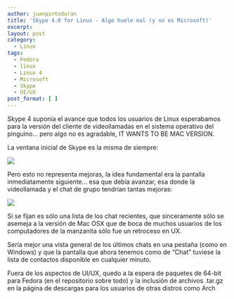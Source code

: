 ```yaml
---
author: juanpintoduran
title: 'Skype 4.0 for Linux - Algo huele mal (y no es Microsoft)'
excerpt:
layout: post
category:
  - Linux
tags:
  - Fedora
  - linux
  - Linux 4
  - Microsoft
  - Skype
  - UI/UX
post_format: [ ]
---
```

Skype 4 suponía el avance que todos los usuarios de Linux esperabamos para la versión del cliente de videollamadas en el sistema operativo del pinguino… pero algo no es agradable, IT WANTS TO BE MAC VERSION.

La ventana inicial de Skype es la misma de siempre:

[![][2]][2]

Pero esto no representa mejoras, la idea fundamental era la pantalla inmediatamente siguiente… esa que debía avanzar, esa donde la videollamada y el chat de grupo tendrían tantas mejoras:

[![][3]][3]

Si se fijan es sólo una lista de los chat recientes, que sinceramente sólo se asemeja a la versión de Mac OSX que de boca de muchos usuarios de los computadores de la manzanita sólo fue un retroceso en UX.

Sería mejor una vista general de los últimos chats en una pestaña (como en Windows) y que la pantalla que ahora tenemos como de “Chat” tuviese la lista de contactos disponible en cualquier minuto.

Fuera de los aspectos de UI/UX, quedo a la espera de paquetes de 64-bit para Fedora (en el repositorio sobre todo) y la inclusión de archivos .tar.gz en la página de descargas para los usuarios de otras distros como Arch

 
 [2]: http://cabargas.com/images/Screenshot-from-2012-06-16-210026.png
 [3]: http://cabargas.com/images/Screenshot-from-2012-06-16-205803.png